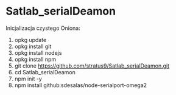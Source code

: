 # Satlab_serialDeamon

Inicjalizacja czystego Oniona:
1) opkg update
2) opkg install git
3) opkg install nodejs
4) opkg install npm
5) git clone https://github.com/stratus9/Satlab_serialDeamon.git
6) cd Satlab_serialDeamon
7) npm init -y
8) npm install github:sdesalas/node-serialport-omega2
